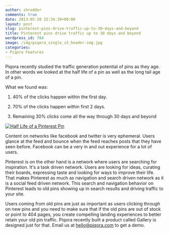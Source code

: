 ```yaml
---
author: shredder
comments: true
date: 2013-05-28 15:34:39+00:00
layout: post
slug: pinterest-pins-drive-traffic-up-to-30-days-and-beyond
title: Pinterest pins drive traffic up to 30 days and beyond
wordpress_id: 784
image: /img/piqora_single_v3_header-img.jpg
categories:
- Piqora Features
---
```


Piqora recently studied the traffic generation potential of pins as they age. In other words we looked at the half life of a pin as well as the long tail age of a pin.

What we found was:



	
  1. 40% of the clicks happen within the first day.

	
  2. 70% of the clicks happen within first 2 days.

	
  3. Remaining 30% clicks come all the way through 30 days and beyond




[![Half Life of a Pinterest Pin](http://blog.piqora.com/wp-content/uploads/2013/05/pinlag1.png)](http://blog.piqora.com/wp-content/uploads/2013/05/pinlag1.png)


Content on networks like facebook and twitter is very ephemeral. Users glance at the feed and bounce when the feed reaches posts that they have seen before. Facebook can be a very in and out experience for a lot of users.

Pinterest is on the other hand is a network where users are searching for inspiration. It's a task driven network. Users are looking for ideas, curating their boards, expressing taste and looking for ways to improve their life. That makes Pinterest as much as navigation and search driven network as it is a social feed driven network. This search and navigation behavior on Pinterest leads to old pins showing up in search results and driving traffic to your site.

Users coming from old pins are just as important as users clicking through on new pins and you need to make sure that if the old pins are out of stock or point to 404 pages, you create compelling landing experiences to better retain your old pin traffic. Piqora recently built a product called Gallery is designed just for that. Email us at hello@piqora.com to get a demo.
